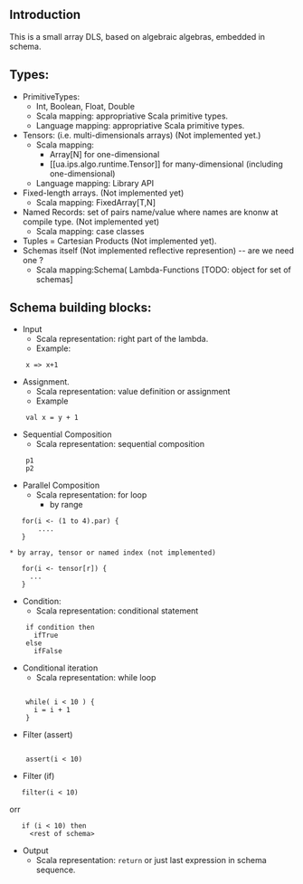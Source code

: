 ## Introduction

  This is a small array DLS, based on algebraic algebras, embedded in schema.

## Types:

* PrimitiveTypes:
  * Int, Boolean, Float, Double
  * Scala mapping: appropriative Scala primitive types.
  * Language mapping: appropriative Scala primitive types.
* Tensors: (i.e. multi-dimensionals arrays)   (Not implemented yet.)
  * Scala mapping: 
    * Array[N] for one-dimensional 
    * [[ua.ips.algo.runtime.Tensor]] for many-dimensional (including one-dimensional)
  * Language mapping:  Library API
* Fixed-length arrays. (Not implemented yet)
  * Scala mapping: FixedArray[T,N]
* Named Records: set of pairs name/value where names are knonw at compile type. (Not implemented yet)
  * Scala mapping: case classes
* Tuples = Cartesian Products (Not implemented yet).
* Schemas itself (Not implemented reflective represention) -- are we need one ?
  * Scala mapping:Schema( Lambda-Functions  [TODO: object for set of schemas]


## Schema building blocks:

* Input
  * Scala representation: right part of the lambda.
  * Example:
```
    x => x+1
```
* Assignment.
  * Scala representation: value definition or assignment
  * Example
```
    val x = y + 1    
```
* Sequential Composition
  * Scala representation: sequential composition
```
    p1
    p2
```
* Parallel Composition
  * Scala representation: for loop
    * by range
```
   for(i <- (1 to 4).par) {
       ....
   }
```

    * by array, tensor or named index (not implemented)

```
   for(i <- tensor[r]) {
     ...
   }
```
* Condition:
  * Scala representation: conditional statement
```
    if condition then
      ifTrue
    else
      ifFalse
```
* Conditional iteration
  * Scala representation: while loop
```

    while( i < 10 ) {
      i = i + 1
    }

```
* Filter (assert)

```

    assert(i < 10)

```

* Filter (if)
```
   filter(i < 10)
```
orr 
```
   if (i < 10) then
     <rest of schema> 
```

* Output
  * Scala representation: `return`  or just last expression in schema sequence.

